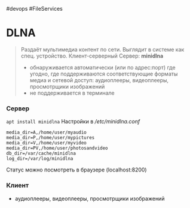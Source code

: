 #devops #FileServices 

# DLNA

> Раздаёт мультимедиа контент по сети. Выглядит в системе как спец. устройство. Клиент-серверный
> Сервер: **minidlna**
> - обнаруживается автоматически (или по адрес:порт) где угодно, где поддерживаются соответствующие форматы медиа и сетевой доступ: аудиоплееры, видеоплееры, просмотрщики изображений
> - не поддерживается в терминале

### Сервер
`apt install minidlna`
Настройки в */etc/minidlna.conf*
```
media_dir=A,/home/user/myaudio
media_dir=P,/home/user/mypictures
media_dir=V,/home/user/myvideo
media_dir=PV,/home/user/photosandvideo
db_dir=/var/cache/minidlna
log_dir=/var/log/minidlna
```
Статус можно посмотреть в браузере (localhost:8200)

### Клиент
- аудиоплееры, видеоплееры, просмотрщики изображений
